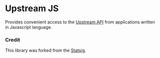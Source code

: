 # Upstream JS 

Provides convenient access to the [Upstream API](https://www.upstreamapi.com) from applications written in Javascript language. 

### Credit 

This library was forked from the [Statsig](https://github.com/statsig-io/js-client).